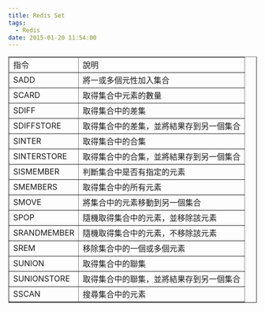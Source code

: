 ```yaml
---
title: Redis Set
tags:
  - Redis
date: 2015-01-20 11:54:00
---
```


<table border="1" cellpadding="3" cellspacing="1"><tbody><tr><td>指令</td><td>說明</td></tr><tr><td>SADD</td><td>將一或多個元性加入集合</td></tr><tr><td>SCARD</td><td>取得集合中元素的數量</td></tr><tr><td>SDIFF</td><td>取得集合中的差集</td></tr><tr><td>SDIFFSTORE</td><td>取得集合中的差集，並將結果存到另一個集合</td></tr><tr><td>SINTER</td><td>取得集合中的合集</td></tr><tr><td>SINTERSTORE</td><td>取得集合中的合集，並將結果存到另一個集合</td></tr><tr><td>SISMEMBER</td><td>判斷集合中是否有指定的元素</td></tr><tr><td>SMEMBERS</td><td>取得集合中的所有元素</td></tr><tr><td>SMOVE</td><td>將集合中的元素移動到另一個集合</td></tr><tr><td>SPOP</td><td>隨機取得集合中的元素，並移除該元素</td></tr><tr><td>SRANDMEMBER</td><td>隨機取得集合中的元素，不移除該元素</td></tr><tr><td>SREM</td><td>移除集合中的一個或多個元素</td></tr><tr><td>SUNION</td><td>取得集合中的聯集</td></tr><tr><td>SUNIONSTORE</td><td>取得集合中的聯集，並將結果存到另一個集合</td></tr><tr><td>SSCAN</td><td>搜尋集合中的元素</td></tr></tbody></table>